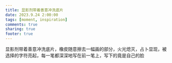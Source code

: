 ```yaml
---
title: 显影剂带着善意冲洗底片
date: 2023.9.24 2:00:00
tags: [moment, inspiration]
comments: true
sharing: true
footer: true
---
```

显影剂带着善意冲洗底片，橡皮随意擦去一幅画的部分，火光熄灭，占卜显现，被选择的字符亮起，每一笔都深深地写在前一笔上，写下的竟是自己的脸


